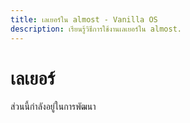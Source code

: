 ```yaml
---
title: เลเยอร์ใน almost - Vanilla OS
description: เรียนรู้วิธีการใช้งานเลเยอร์ใน almost.
---
```


# เลเยอร์

ส่วนนี้กำลังอยู่ในการพัฒนา
